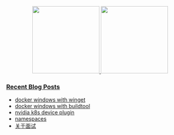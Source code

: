 
<!--
**Rickylss/Rickylss** is a ✨ _special_ ✨ repository because its `README.md` (this file) appears on your GitHub profile.

Here are some ideas to get you started:

- 🔭 I’m currently working on ...
- 🌱 I’m currently learning ...
- 👯 I’m looking to collaborate on ...
- 🤔 I’m looking for help with ...
- 💬 Ask me about ...
- 📫 How to reach me: ...
- 😄 Pronouns: ...
- ⚡ Fun fact: ...
-->

<div align="center">
  <a href="https://github.com/Rickylss">
  <img height="180em" src="https://github-readme-stats.vercel.app/api/?username=Rickylss&show_icons=true&theme=dracula&include_all_commits=true&count_private=true" />
  <img height="180em" src="https://github-readme-stats.vercel.app/api/top-langs/?username=Rickylss&layout=compact&langs_count=7&theme=dracula" />
</div>

























### Recent Blog Posts


* [docker windows with winget](https://www.rickylss.site/windows/container/2023/08/21/docker-windows-with-winget/)
* [docker windows with buildtool](https://www.rickylss.site/windows/container/2023/08/21/docker-windows-with-buildtool/)
* [nvidia k8s device plugin](https://www.rickylss.site/container/2022/08/21/nvidia-device-pluign/)
* [namespaces](https://www.rickylss.site/container/2022/03/22/namespaces/)
* [关于面试](https://www.rickylss.site/others/2022/03/18/about-interview/)
<!-- placeholder -->